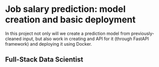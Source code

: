 # Job salary prediction: model creation and basic deployment

In this project not only will we create a prediction model from previously-cleaned input, but also work in creating and API for it (through FastAPI framework) and deploying it using Docker.

## Full-Stack Data Scientist

